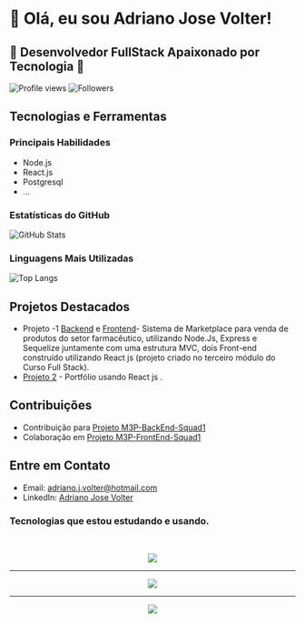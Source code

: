 # 👋 Olá, eu sou Adriano Jose Volter!

## 🚀 Desenvolvedor FullStack Apaixonado por Tecnologia 🚀

![Profile views](https://komarev.com/ghpvc/?username=adrianovolter&color=red)
![Followers](https://img.shields.io/github/followers/adrianovolter.svg?style=social&label=Follow&maxAge=2592000)

## Tecnologias e Ferramentas

### Principais Habilidades
- Node.js
- React.js
- Postgresql
- ...

### Estatísticas do GitHub
![GitHub Stats](https://github-readme-stats.vercel.app/api?username=adrianovolter&show_icons=true&theme=radical)

### Linguagens Mais Utilizadas
![Top Langs](https://github-readme-stats.vercel.app/api/top-langs/?username=adrianovolter&langs_count=10&layout=compact&theme=radical)

## Projetos Destacados
- Projeto -1 [Backend](https://github.com/AdrianoVolter/M3P-BackEnd-Squad1) e [Frontend](https://github.com/AdrianoVolter/M3P-FrontEnd-Squad1)- Sistema de Marketplace para venda de produtos do setor farmacêutico, utilizando Node.Js, Express e Sequelize juntamente com uma estrutura MVC, dois Front-end construído  utilizando React js (projeto criado no terceiro módulo do Curso Full Stack).
- [Projeto 2](https://github.com/AdrianoVolter/Projeto-Reactjs-Portifolio) - Portfólio   usando React js .

## Contribuições
- Contribuição para [Projeto M3P-BackEnd-Squad1]([link_projetoX](https://github.com/FullStack-Itaguacu/M3P-BackEnd-Squad1))
- Colaboração em [Projeto M3P-FrontEnd-Squad1](https://github.com/FullStack-Itaguacu/M3P-FrontEnd-Squad1)

## Entre em Contato
- Email: adriano.j.volter@hotmail.com
- LinkedIn: [Adriano Jose Volter](https://www.linkedin.com/in/adrianovolter/)


### Tecnologias que estou estudando e usando.

<br>
<p align="center">
  <a href="https://skillicons.dev">
    <img src="https://skillicons.dev/icons?i=nodejs,express,react,js,html,css,postgresql,md,python,bash,ts" />
  </a>
</p>

****
<p align="center">
  <a href="https://skillicons.dev">
    <img src="https://skillicons.dev/icons?i=git,linux,bootstrap,vscode,vercel,docker,github,sequelize" />
  </a>
</p>

****
<p align="center">
  <a href="https://skillicons.dev">
    <img src="https://skillicons.dev/icons?i=vite,netlify,discord,codepen,githubactions,jest,next" />
  </a>
</p>
